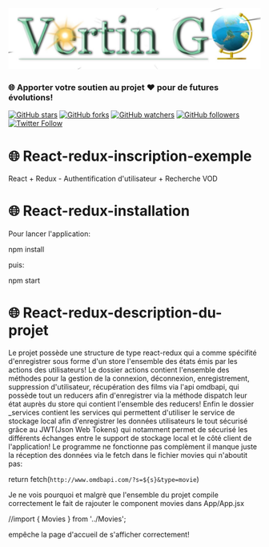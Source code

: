 ![Image](https://raw.githubusercontent.com/vertingo/Easy_Admin_YouTube_Newsletter_Firebase/master/web/assets/images/github/vertin_go_website.jpg)
### 🌐 Apporter votre soutien au projet :heart: pour de futures évolutions!
[![GitHub stars](https://img.shields.io/github/stars/vertingo/screenshott.svg?style=social&label=Star)](https://github.com/vertingo/VOD_React_Redux) [![GitHub forks](https://img.shields.io/github/forks/vertingo/screenshott.svg?style=social&label=Fork)](https://github.com/vertingo/VOD_React_Redux/fork) [![GitHub watchers](https://img.shields.io/github/watchers/vertingo/screenshott.svg?style=social&label=Watch)](https://github.com/vertingo/VOD_React_Redux) [![GitHub followers](https://img.shields.io/github/followers/vertingo.svg?style=social&label=Follow)](https://github.com/vertingo)
[![Twitter Follow](https://img.shields.io/twitter/follow/Vertin_Go.svg?style=social)](https://twitter.com/Vertin_Go)

# 🌐 React-redux-inscription-exemple

React + Redux - Authentification d'utilisateur + Recherche VOD

# 🌐 React-redux-installation

Pour lancer l'application:

npm install

puis:

npm start

# 🌐 React-redux-description-du-projet

Le projet possède une structure de type react-redux qui a comme spécifité
d'enregistrer sous forme d'un store l'ensemble des états émis par les actions des utilisateurs! Le dossier actions contient l'ensemble des méthodes pour la gestion de la connexion, déconnexion, enregistrement, suppression d'utilisateur, récupération des films via l'api omdbapi, qui possède tout un reducers afin d'enregistrer via la méthode dispatch leur état auprès du store qui contient l'ensemble des reducers! Enfin le dossier _services contient les services qui permettent d'utiliser le service de stockage local afin d'enregistrer les données utilisateurs le tout sécurisé grâce au JWT(Json Web Tokens) qui notamment permet de sécurisé les différents échanges entre le support de stockage local et le côté client de l'application! Le programme ne fonctionne pas complèment il manque juste la réception des données via le fetch dans le fichier movies qui n'aboutit pas:

return fetch(`http://www.omdbapi.com/?s=${s}&type=movie`)

Je ne vois pourquoi et malgrè que l'ensemble du projet compile correctement le fait de rajouter le component movies dans App/App.jsx

//import { Movies } from '../Movies';

empêche la page d'accueil de s'afficher correctement!

